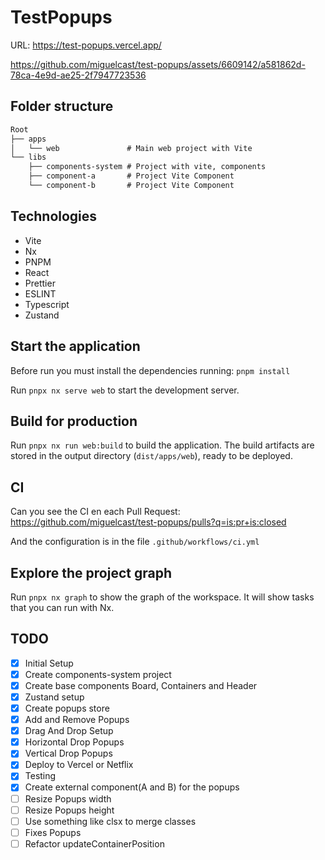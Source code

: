 # TestPopups

URL: https://test-popups.vercel.app/

https://github.com/miguelcast/test-popups/assets/6609142/a581862d-78ca-4e9d-ae25-2f7947723536

## Folder structure

```md
Root
├── apps
│   └── web               # Main web project with Vite
└── libs
    ├── components-system # Project with vite, components
    ├── component-a       # Project Vite Component
    └── component-b       # Project Vite Component

```

## Technologies

- Vite
- Nx
- PNPM
- React
- Prettier
- ESLINT
- Typescript
- Zustand

## Start the application
Before run you must install the dependencies running: `pnpm install`

Run `pnpx nx serve web` to start the development server.

## Build for production

Run `pnpx nx run web:build` to build the application.
The build artifacts are stored in the output directory (`dist/apps/web`), ready to be deployed.

## CI

Can you see the CI en each Pull Request: https://github.com/miguelcast/test-popups/pulls?q=is:pr+is:closed

And the configuration is in the file `.github/workflows/ci.yml` 

## Explore the project graph

Run `pnpx nx graph` to show the graph of the workspace.
It will show tasks that you can run with Nx.


## TODO
 - [x] Initial Setup
 - [x] Create components-system project
 - [x] Create base components Board, Containers and Header
 - [x] Zustand setup
 - [x] Create popups store
 - [x] Add and Remove Popups
 - [x] Drag And Drop Setup
 - [x] Horizontal Drop Popups
 - [x] Vertical Drop Popups
 - [x] Deploy to Vercel or Netflix
 - [x] Testing
 - [x] Create external component(A and B) for the popups
 - [ ] Resize Popups width
 - [ ] Resize Popups height
 - [ ] Use something like clsx to merge classes
 - [ ] Fixes Popups
 - [ ] Refactor updateContainerPosition
